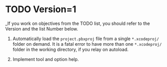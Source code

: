# TODO Version=1

_If you work on objectives from the TODO list, you should refer to the Version and the list Number below.

1. Automatically load the `project.pbxproj` file from a single `*.xcodeproj/` folder on demand. It is a fatal error
to have more than one `*.xcodeproj/` folder in the working directory, if you relay on autoload.

2. Implement tool and option help.
